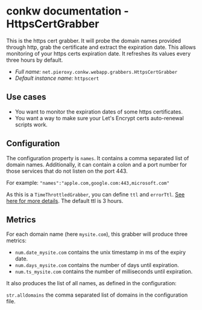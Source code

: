 # conkw documentation - HttpsCertGrabber

This is the https cert grabber. It will probe the domain names provided through http, grab the certificate and extract the expiration date. This allows monitoring of your https certs expiration date. It refreshes its values every three hours by default.



* *Full name:* `net.pieroxy.conkw.webapp.grabbers.HttpsCertGrabber`
* *Default instance name:* `httpscert`

## Use cases

* You want to monitor the expiration dates of some https certificates.
* You want a way to make sure your Let's Encrypt certs auto-renewal scripts work.

## Configuration
The configuration property is `names`. It contains a comma separated list of domain names. Additionally, it can contain a colon and a port number for those services that do not listen on the port 443.

For example: `"names":"apple.com,google.com:443,microsoft.com"`

As this is a `TimeThrottledGrabber`, you can define `ttl` and `errorTtl`. [See here for more details](CONFIGURE.md). The default ttl is 3 hours.

## Metrics

For each domain name (here `mysite.com`), this grabber will produce three metrics:

* `num.date_mysite.com` contains the unix timestamp in ms of the expiry date.
* `num.days_mysite.com` contains the number of days until expiration.
* `num.ts_mysite.com` contains the number of milliseconds until expiration.

It also produces the list of all names, as defined in the configuration:

 `str.alldomains` the comma separated list of domains in the configuration file.